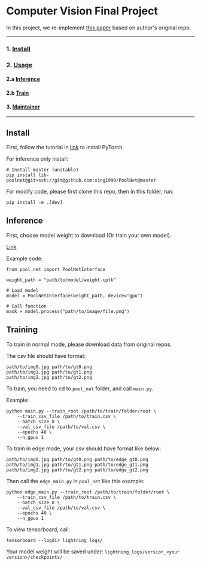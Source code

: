 # Computer Vision Final Project

In this project, we re-implement [this paper](https://arxiv.org/abs/1904.09569) based on author's original repo.

-----
### 1. [Install](#install)
### 2. [Usage](#usage)
#### 2.a [Inference](#infer)
#### 2.b [Train](#train)
#### 3. [Maintainer](#maintainer)
-----

## <div id="#install"> Install </div>
First, follow the tutorial in [link](https://pytorch.org/) to install PyTorch.

For inference only install:
``` shell
# Install master (unstable)
pip install lib-poolnet@git+ssh://git@github.com:xing1999/PoolNet@master
```

For modify code, please first clone this repo, then in this folder, run:
```
pip install -e .[dev]
```

## <div id="#infer"> Inference </div>

First, choose model weight to download (Or train your own model).

[Link](https://drive.google.com/drive/folders/1SEfT66id2yIPFhqN-1d7KFvD7mg517Fc?usp=sharing)

Example code:
```
from pool_net import PoolNetInterface

weight_path = "path/to/model/weight.cptk"

# Load model
model = PoolNetInterface(weight_path, device="gpu")

# Call function
mask = model.process("path/to/image/file.png")
```

## <div id="#train"> Training </div>
To train in normal mode, please download data from original repos.

The csv file should have format:
```
path/to/img0.jpg path/to/gt0.png
path/to/img1.jpg path/to/gt1.png
path/to/img2.jpg path/to/gt2.png
```

To train, you need to cd to `pool_net` folder, and call `main.py`.

Example:
```
python main.py --train_root /path/to/train/folder/root \
    --train_csv_file /path/to/train.csv \
    --batch_size 8 \
    --val_csv_file /path/to/val.csv \
    --epochs 40 \
    --n_gpus 1 
```


To train in edge mode, your csv should have format like below:
```
path/to/img0.jpg path/to/gt0.png path/to/edge_gt0.png
path/to/img1.jpg path/to/gt1.png path/to/edge_gt1.png
path/to/img2.jpg path/to/gt2.png path/to/edge_gt2.png
```

Then call the `edge_main.py` in `pool_net` like this example:
```
python edge_main.py --train_root /path/to/train/folder/root \
    --train_csv_file /path/to/train.csv \
    --batch_size 8 \
    --val_csv_file /path/to/val.csv \
    --epochs 40 \
    --n_gpus 1 
```

To view tensorboard, call:
```
tensorboard --logdir lightning_logs/
```

Your model weight will be saved under: `lightning_logs/version_<your version>/checkpoints/`
